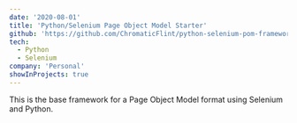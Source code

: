 ```yaml
---
date: '2020-08-01'
title: 'Python/Selenium Page Object Model Starter'
github: 'https://github.com/ChromaticFlint/python-selenium-pom-framework'
tech:
  - Python
  - Selenium
company: 'Personal'
showInProjects: true
---
```


This is the base framework for a Page Object Model format using Selenium and Python.
